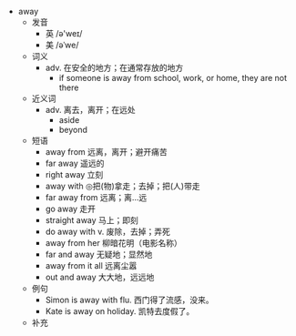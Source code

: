 - away
  - 发音
    - 英 /ə'weɪ/
    - 美 /əˈwe/
  - 词义
    - adv. 在安全的地方；在通常存放的地方
      - if someone is away from school, work, or home, they are not there
  - 近义词
    - adv. 离去，离开；在远处
      - aside
      - beyond
  - 短语
    - away from 远离，离开；避开痛苦
    - far away 遥远的
    - right away 立刻
    - away with ◎把(物)拿走；去掉；把(人)带走
    - far away from 远离；离…远
    - go away 走开
    - straight away 马上；即刻
    - do away with v. 废除，去掉；弄死
    - away from her 柳暗花明（电影名称）
    - far and away 无疑地；显然地
    - away from it all 远离尘嚣
    - out and away 大大地，远远地
  - 例句
    - Simon is away with flu. 西门得了流感，没来。
    - Kate is away on holiday. 凯特去度假了。
  - 补充